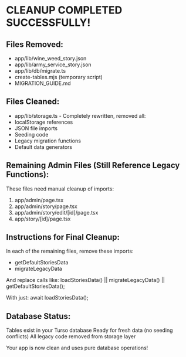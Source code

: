 ﻿#  CLEANUP COMPLETED SUCCESSFULLY! 

## Files Removed:
-  app/lib/wine_weed_story.json 
-  app/lib/army_service_story.json
-  app/lib/db/migrate.ts
-  create-tables.mjs (temporary script)
-  MIGRATION_GUIDE.md

## Files Cleaned:
-  app/lib/storage.ts - Completely rewritten, removed all:
  - localStorage references
  - JSON file imports  
  - Seeding code
  - Legacy migration functions
  - Default data generators

## Remaining Admin Files (Still Reference Legacy Functions):
These files need manual cleanup of imports:

1. app/admin/page.tsx 
2. app/admin/story/page.tsx
3. app/admin/story/edit/[id]/page.tsx  
4. app/story/[id]/page.tsx

## Instructions for Final Cleanup:
In each of the remaining files, remove these imports:
- getDefaultStoriesData
- migrateLegacyData

And replace calls like:
loadStoriesData() || migrateLegacyData() || getDefaultStoriesData();

With just:
await loadStoriesData();

## Database Status:
 Tables exist in your Turso database
 Ready for fresh data (no seeding conflicts)
 All legacy code removed from storage layer

Your app is now clean and uses pure database operations!
